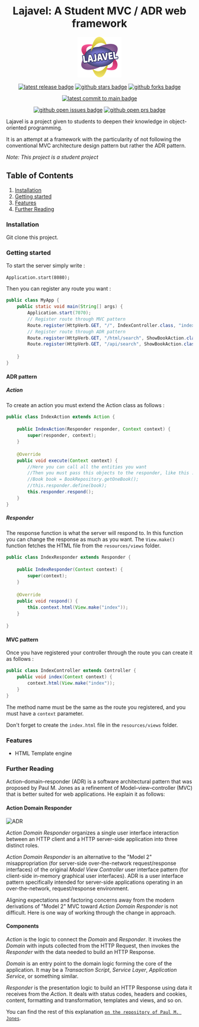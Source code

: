 <div align="center">

# Lajavel: A Student MVC / ADR web framework

![logo](src/main/resources/images/logo_small.png)

[![latest release badge]][latest release link] [![github stars badge]][github stars link] [![github forks badge]][github forks link]

[![latest commit to main badge]][latest commit to main link]

[![github open issues badge]][github open issues link] [![github open prs badge]][github open prs link]

[github forks badge]: https://flat.badgen.net/github/forks/DamienDabernat/Lajavel?icon=github
[github forks link]: https://useful-forks.github.io/?repo=DamienDabernat%2FLajavel
[github open issues badge]: https://flat.badgen.net/github/open-issues/DamienDabernat/Lajavel?icon=github
[github open issues link]: https://github.com/DamienDabernat/Lajavel/issues?q=is%3Aissue+is%3Aopen
[github open prs badge]: https://flat.badgen.net/github/open-prs/DamienDabernat/Lajavel?icon=github
[github open prs link]: https://github.com/DamienDabernat/Lajavel/pulls?q=is%3Apr+is%3Aopen
[github stars badge]: https://flat.badgen.net/github/stars/DamienDabernat/Lajavel?icon=github
[github stars link]: https://github.com/DamienDabernat/Lajavel/stargazers
[latest commit to main badge]: https://flat.badgen.net/github/last-commit/DamienDabernat/Lajavel/main?icon=github&color=yellow&label=last%20dev%20commit&cache=900
[latest commit to main link]: https://github.com/DamienDabernat/Lajavel/commits/main    
[latest release badge]: https://flat.badgen.net/github/release/DamienDabernat/Lajavel/development?icon=github
[latest release link]: https://github.com/DamienDabernat/Lajavel/releases

</div>

    
Lajavel is a project given to students to deepen their knowledge in object-oriented programming.
    
It is an attempt at a framework with the particularity of not following the conventional MVC architecture design pattern but rather the ADR pattern.

_Note: This project is a student project_

## Table of Contents

1. [Installation](#installation)
2. [Getting started](#getting-started)
3. [Features](#features)
4. [Further Reading](#further-reading)

### Installation
    
Git clone this project.

### Getting started

To start the server simply write :

`Application.start(8080);`

Then you can register any route you want :

```java
public class MyApp {
    public static void main(String[] args) {
        Application.start(7070);
        // Register route through MVC pattern
        Route.register(HttpVerb.GET, "/", IndexController.class, "index");
        // Register route through ADR pattern
        Route.register(HttpVerb.GET, "/html/search", ShowBookAction.class, ShowBookHtmlResponder.class);
        Route.register(HttpVerb.GET, "/api/search", ShowBookAction.class, ShowBookApiResponder.class);

    }
}
```


#### ADR pattern

##### Action

To create an action you must extend the Action class as follows :

```java
public class IndexAction extends Action {

    public IndexAction(Responder responder, Context context) {
        super(responder, context);
    }

    @Override
    public void execute(Context context) {
        //Here you can call all the entities you want
        //Then you must pass this objects to the responder, like this :
        //Book book = BookRepository.getOneBook();
        //this.responder.define(book);
        this.responder.respond();
    }
}
```

##### Responder

The response function is what the server will respond to. 
In this function you can change the response as much as you want. 
The `View.make()` function fetches the HTML file from the `resources/views` folder.

```java
public class IndexResponder extends Responder {

    public IndexResponder(Context context) {
        super(context);
    }

    @Override
    public void respond() {
        this.context.html(View.make("index"));
    }

}

```

#### MVC pattern

Once you have registered your controller through the route you can create it as follows :

```java
public class IndexController extends Controller {
    public void index(Context context) {
        context.html(View.make("index"));
    }
}
```

The method name must be the same as the route you registered, and you must have a `context` parameter.

Don't forget to create the `index.html` file in the `resources/views` folder.

### Features

- HTML Template engine

### Further Reading

Action–domain–responder (ADR) is a software architectural pattern that was proposed by Paul M. Jones as a refinement of Model–view–controller (MVC) that is better suited for web applications. He explain it as follows: 

#### Action Domain Responder

![ADR](https://github.com/pmjones/adr/raw/master/adr.png)

_Action Domain Responder_ organizes a single user interface interaction between an HTTP client and a HTTP server-side application into three distinct roles.

_Action Domain Responder_ is an alternative to the "Model 2" misappropriation (for server-side over-the-network request/response interfaces) of the original _Model View Controller_ user interface pattern (for client-side in-memory graphical user interfaces). ADR is a user interface pattern specifically intended for server-side applications operating in an over-the-network, request/response environment.

Aligning expectations and factoring concerns away from the modern derivations of "Model 2" MVC toward _Action Domain Responder_ is not difficult. Here is one way of working through the change in approach.

#### Components

_Action_ is the logic to connect the _Domain_ and _Responder_. It invokes the _Domain_ with inputs collected from the HTTP Request, then invokes the _Responder_ with the data needed to build an HTTP Response.

_Domain_ is an entry point to the domain logic forming the core of the application. It may be a _Transaction Script_, _Service Layer_, _Application Service_, or something similar.

_Responder_ is the presentation logic to build an HTTP Response using data it receives from the _Action_. It deals with status codes, headers and cookies, content, formatting and transformation, templates and views, and so on.


You can find the rest of this explanation [`on the repository of Paul M. Jones`](https://github.com/pmjones/adr/blob/master/README.md).
